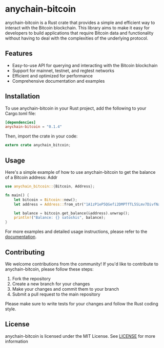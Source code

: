 # anychain-bitcoin

anychain-bitcoin is a Rust crate that provides a simple and efficient way to interact with the Bitcoin blockchain. This library aims to make it easy for developers to build applications that require Bitcoin data and functionality without having to deal with the complexities of the underlying protocol.

## Features

- Easy-to-use API for querying and interacting with the Bitcoin blockchain
- Support for mainnet, testnet, and regtest networks
- Efficient and optimized for performance
- Comprehensive documentation and examples

## Installation

To use anychain-bitcoin in your Rust project, add the following to your Cargo.toml file:
```toml
[dependencies]
anychain-bitcoin = "0.1.4"
```

Then, import the crate in your code:
```rust
extern crate anychain_bitcoin;
```

## Usage

Here's a simple example of how to use anychain-bitcoin to get the balance of a Bitcoin address:
Addr

```rust
use anychain_bitcoin::{Bitcoin, Address};

fn main() {
    let bitcoin = Bitcoin::new();
    let address = Address::from_str("1A1zP1eP5QGefi2DMPTfTL5SLmv7DivfNa").unwrap();

    let balance = bitcoin.get_balance(&address).unwrap();
    println!("Balance: {} satoshis", balance);
}
```
For more examples and detailed usage instructions, please refer to the [documentation](https://docs.rs/anychain-bitcoin).

## Contributing

We welcome contributions from the community! If you'd like to contribute to anychain-bitcoin, please follow these steps:

1. Fork the repository
2. Create a new branch for your changes
3. Make your changes and commit them to your branch
4. Submit a pull request to the main repository

Please make sure to write tests for your changes and follow the Rust coding style.

## License

anychain-bitcoin is licensed under the MIT License. See [LICENSE](LICENSE) for more information 